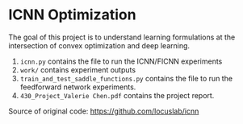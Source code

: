 # ICNN Optimization

The goal of this project is to understand learning formulations at the intersection of convex optimization and deep learning.

1. `icnn.py` contains the file to run the ICNN/FICNN experiments
2. `work/` contains experiment outputs
3. `train_and_test_saddle_functions.py` contains the file to run the feedforward network experiments.
4. `430_Project_Valerie Chen.pdf` contains the project report.

Source of original code: https://github.com/locuslab/icnn
